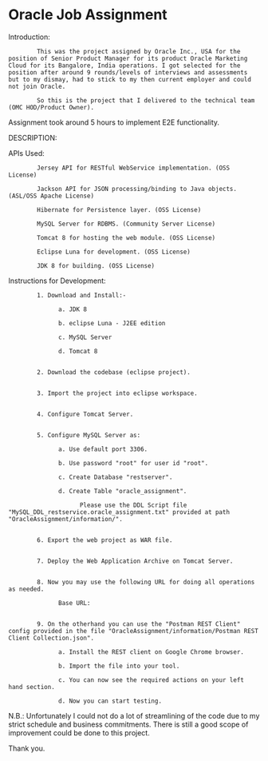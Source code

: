 # Oracle Job Assignment

Introduction:

            This was the project assigned by Oracle Inc., USA for the position of Senior Product Manager for its product Oracle Marketing Cloud for its Bangalore, India operations. I got selected for the position after around 9 rounds/levels of interviews and assessments but to my dismay, had to stick to my then current employer and could not join Oracle.
            
            So this is the project that I delivered to the technical team (OMC HOD/Product Owner).

Assignment took around 5 hours to implement E2E functionality.

DESCRIPTION:

APIs Used:  

            Jersey API for RESTful WebService implementation. (OSS License)

            Jackson API for JSON processing/binding to Java objects. (ASL/OSS Apache License)
            
            Hibernate for Persistence layer. (OSS License)
            
            MySQL Server for RDBMS. (Community Server License)
            
            Tomcat 8 for hosting the web module. (OSS License)
            
            Eclipse Luna for development. (OSS License)
            
            JDK 8 for building. (OSS License)



Instructions for Development:

            1. Download and Install:-
            
                  a. JDK 8
                  
                  b. eclipse Luna - J2EE edition
                  
                  c. MySQL Server
                  
                  d. Tomcat 8
                  
                  
            2. Download the codebase (eclipse project).
            
            
            3. Import the project into eclipse workspace.
            
            
            4. Configure Tomcat Server.
            
            
            5. Configure MySQL Server as:
            
                  a. Use default port 3306.
                  
                  b. Use password "root" for user id "root".
                  
                  c. Create Database "restserver".
                  
                  d. Create Table "oracle_assignment".
                  
                        Please use the DDL Script file "MySQL_DDL_restservice.oracle_assignment.txt" provided at path "OracleAssignment/information/".
            
            
            6. Export the web project as WAR file.
            
            
            7. Deploy the Web Application Archive on Tomcat Server.
            
            
            8. Now you may use the following URL for doing all operations as needed.
            
                  Base URL: 
            
            
            9. On the otherhand you can use the "Postman REST Client" config provided in the file "OracleAssignment/information/Postman REST Client Collection.json".
            
                  a. Install the REST client on Google Chrome browser.
                  
                  b. Import the file into your tool.
                  
                  c. You can now see the required actions on your left hand section.
                  
                  d. Now you can start testing.
                  
                  


N.B.: Unfortunately I could not do a lot of streamlining of the code due to my strict schedule and business commitments. There is still a good scope of improvement could be done to this project.


Thank you.

